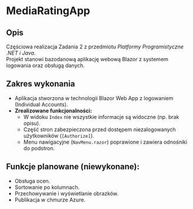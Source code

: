# MediaRatingApp
## Opis
Częściowa realizacja Zadania 2 z przedmiotu *Platformy Programistyczne .NET i Java*.  
Projekt stanowi bazodanową aplikację webową Blazor z systemem logowania oraz obsługą danych.

## Zakres wykonania
- Aplikacja stworzona w technologii Blazor Web App z logowaniem (Individual Accounts).
- **Zrealizowane funkcjonalności:**
  - W widoku `Index` nie wszystkie informacje są widoczne (np. brak opisu).
  - Część stron zabezpieczona przed dostępem niezalogowanych użytkowników (`[Authorize]`).
  - Menu nawigacyjne (`NavMenu.razor`) poprawione i zawiera odnośniki do podstron.

## Funkcje planowane (niewykonane):
- Obsługa ocen.
- Sortowanie po kolumnach.
- Przechowywanie i wyświetlanie obrazków.
- Publikacja w chmurze Azure.
